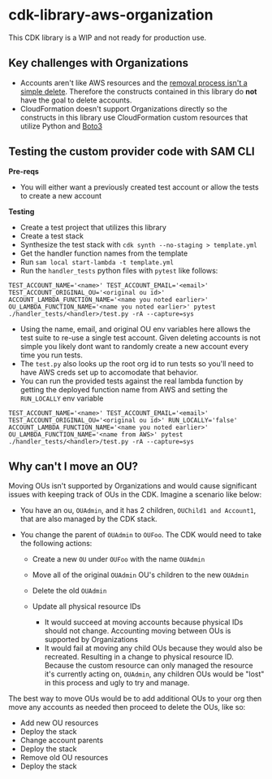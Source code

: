 # cdk-library-aws-organization

This CDK library is a WIP and not ready for production use.

## Key challenges with Organizations

* Accounts aren't like AWS resources and the [removal process isn't a simple delete](https://docs.aws.amazon.com/organizations/latest/userguide/orgs_manage_accounts_remove.html). Therefore the constructs contained in this library do **not** have the goal to delete accounts.
* CloudFormation doesn't support Organizations directly so the constructs in this library use CloudFormation custom resources that utilize Python and [Boto3](https://boto3.amazonaws.com/v1/documentation/api/latest/reference/services/organizations.html)

## Testing the custom provider code with SAM CLI

**Pre-reqs**

* You will either want a previously created test account or allow the tests to create a new account

**Testing**

* Create a test project that utilizes this library
* Create a test stack
* Synthesize the test stack with `cdk synth --no-staging > template.yml`
* Get the handler function names from the template
* Run `sam local start-lambda -t template.yml`
* Run the `handler_tests` python files with `pytest` like follows:

```
TEST_ACCOUNT_NAME='<name>' TEST_ACCOUNT_EMAIL='<email>' TEST_ACCOUNT_ORIGINAL_OU='<original ou id>' ACCOUNT_LAMBDA_FUNCTION_NAME='<name you noted earlier>' OU_LAMBDA_FUNCTION_NAME='<name you noted earlier>' pytest ./handler_tests/<handler>/test.py -rA --capture=sys
```

* Using the name, email, and original OU env variables here allows the test suite to re-use a single test account. Given deleting accounts is not simple you likely dont want to randomly create a new account every time you run tests.
* The `test.py` also looks up the root org id to run tests so you'll need to have AWS creds set up to accomodate that behavior.
* You can run the provided tests against the real lambda function by getting the deployed function name from AWS and setting the `RUN_LOCALLY` env variable

```
TEST_ACCOUNT_NAME='<name>' TEST_ACCOUNT_EMAIL='<email>' TEST_ACCOUNT_ORIGINAL_OU='<original ou id>' RUN_LOCALLY='false' ACCOUNT_LAMBDA_FUNCTION_NAME='<name you noted earlier>' OU_LAMBDA_FUNCTION_NAME='<name from AWS>' pytest ./handler_tests/<handler>/test.py -rA --capture=sys
```

## Why can't I move an OU?

Moving OUs isn't supported by Organizations and would cause significant issues with keeping track of OUs in the CDK. Imagine a scenario like below:

* You have an ou, `OUAdmin`, and it has 2 children, `OUChild1 and Account1`, that are also managed by the CDK stack.
* You change the parent of `OUAdmin` to `OUFoo`. The CDK would need to take the following actions:

  * Create a new `OU` under `OUFoo` with the name `OUAdmin`
  * Move all of the original `OUAdmin` OU's children to the new `OUAdmin`
  * Delete the old `OUAdmin`
  * Update all physical resource IDs

    * It would succeed at moving accounts because physical IDs should not change. Accounting moving between OUs is supported by Organizations
    * It would fail at moving any child OUs because they would also be recreated. Resulting in a change to physical resource ID. Because the custom resource can only managed the resource it's currently acting on, `OUAdmin`, any children OUs would be "lost" in this process and ugly to try and manage.

The best way to move OUs would be to add additional OUs to your org then move any accounts as needed then proceed to delete the OUs, like so:

* Add new OU resources
* Deploy the stack
* Change account parents
* Deploy the stack
* Remove old OU resources
* Deploy the stack
